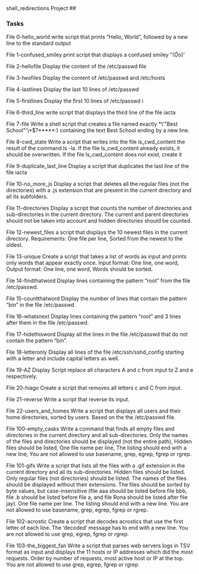 ## 
shell_redirections Project ##

### Tasks ###

File 0-hello_world write script that prints “Hello, World”, followed by a new line to the standard output


File 1-confused_smiley print script that displays a confused smiley "(Ôo)'

File 2-hellofile Display the content of the /etc/passwd file 

File 3-twofiles Display the content of /etc/passwd and /etc/hosts

File 4-lastlines Display the last 10 lines of /etc/passwd

File 5-firstlines Display the first 10 lines of /etc/passwd i

File 6-third_line write  script that displays the third line of the file iacta

File 7-file Write a shell script that creates a file named exactly \*\\'"Best School"\'\\*$\?\*\*\*\*\*:) containing the text Best School ending by a new line.

File 8-cwd_state Write a script that writes into the file ls_cwd_content the result of the command ls -la. If the file ls_cwd_content already exists, it should be overwritten. If the file ls_cwd_content does not exist, create it

File 9-duplicate_last_line Display a script that duplicates the last line of the file iacta

File 10-no_more_js Display a script that deletes all the regular files (not the directories) with a .js extension that are present in the current directory and all its subfolders.

File 11-directories Display a script that counts the number of directories and sub-directories in the current directory. The current and parent directories should not be taken into account and hidden directories should be counted. 

File 12-newest_files  a script that displays the 10 newest files in the current directory. Requirements: One file per line, Sorted from the newest to the oldest.

File 13-unique Create a script that takes a list of words as input and prints only words that appear exactly once. Input format: One line, one word, Output format: One line, one word, Words should be sorted. 

File 14-findthatword Display lines containing the pattern “root” from the file /etc/passwd.

File 15-countthatword Display the number of lines that contain the pattern “bin” in the file /etc/passwd.

File 16-whatsnext Display lines containing the pattern “root” and 3 lines after them in the file /etc/passwd.

File 17-hidethisword Display all the lines in the file /etc/passwd that do not contain the pattern “bin”.

File 18-letteronly Display all lines of the file /etc/ssh/sshd_config starting with a letter and include capital letters as well.

File 19-AZ Display Script replace all characters A and c from input to Z and e respectively.

File 20-hiago Create a script that removes all letters c and C from input.  

File 21-reverse Write a script that reverse its input.

File 22-users_and_homes Write a script that displays all users and their home directories, sorted by users. Based on the the /etc/passwd file.

File 100-empty_casks Write a command that finds all empty files and directories in the current directory and all sub-directories. Only the names of the files and directories should be displayed (not the entire path), Hidden files should be listed, One file name per line, The listing should end with a new line, You are not allowed to use basename, grep, egrep, fgrep or rgrep.

File 101-gifs Write a script that lists all the files with a .gif extension in the current directory and all its sub-directories. Hidden files should be listed. Only regular files (not directories) should be listed. The names of the files should be displayed without their extensions. The files should be sorted by byte values, but case-insensitive (file aaa should be listed before file bbb, file .b should be listed before file a, and file Rona should be listed after file jay). One file name per line. The listing should end with a new line. You are not allowed to use basename, grep, egrep, fgrep or rgrep.

File 102-acrostic Create a script that decodes acrostics that use the first letter of each line. The ‘decoded’ message has to end with a new line. You are not allowed to use grep, egrep, fgrep or rgrep.

File 103-the_biggest_fan Write a script that parses web servers logs in TSV format as input and displays the 11 hosts or IP addresses which did the most requests. Order by number of requests, most active host or IP at the top. You are not allowed to use grep, egrep, fgrep or rgrep       

